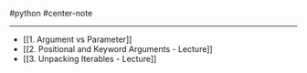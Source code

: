 #python #center-note 

---

- [[1. Argument vs Parameter]]
- [[2. Positional and Keyword Arguments - Lecture]]
- [[3. Unpacking Iterables - Lecture]]